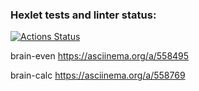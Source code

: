 ### Hexlet tests and linter status:
[![Actions Status](https://github.com/Pansherskiy/python-project-49/workflows/hexlet-check/badge.svg)](https://github.com/Pansherskiy/python-project-49/actions)

brain-even
https://asciinema.org/a/558495

brain-calc
https://asciinema.org/a/558769